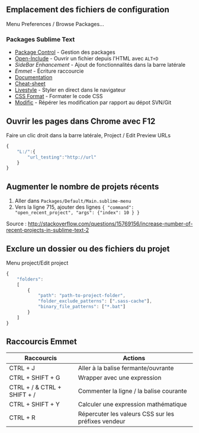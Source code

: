 ## Emplacement des fichiers de configuration

Menu Preferences / Browse Packages...

### Packages Sublime Text

* [Package Control](http://wbond.net/sublime_packages/package_control/installation) - Gestion des packages
* [Open-Include](https://github.com/SublimeText/Open-Include) - Ouvrir un fichier depuis l'HTML avec `ALT+D`
* _SideBar Enhancement_ - Ajout de fonctionnalités dans la barre latérale
* _Emmet_ - Écriture raccourcie
 * [Documentation](http://docs.emmet.io/)
 * [Cheat-sheet](http://docs.emmet.io/cheat-sheet/)
* [Livestyle](http://livestyle.emmet.io/) - Styler en direct dans le navigateur
* [CSS Format](https://sublime.wbond.net/packages/CSS%20Format) - Formater le code CSS
* [Modific](https://sublime.wbond.net/packages/Modific) - Répérer les modification par rapport au dépot SVN/Git



## Ouvrir les pages dans Chrome avec F12

Faire un clic droit dans la barre latérale, Project / Edit Preview URLs

```js
{
    "L:/":{
        "url_testing":"http://url"
    }
}
```


## Augmenter le nombre de projets récents

1. Aller dans `Packages/Default/Main.sublime-menu`
2. Vers la ligne 715, ajouter des lignes  `{ "command": "open_recent_project", "args": {"index": 10 } }`

Source : http://stackoverflow.com/questions/15769156/increase-number-of-recent-projects-in-sublime-text-2


## Exclure un dossier ou des fichiers du projet

Menu project/Edit project

```js
{
	"folders":
	[
		{
			"path": "path-to-project-folder",
			"folder_exclude_patterns": [".sass-cache"],
			"binary_file_patterns": ["*.bat"]
		}
	]
}
```



## Raccourcis Emmet

Raccourcis | Actions
-----------|--------
CTRL + J | Aller à la balise fermante/ouvrante
CTRL + SHIFT + G | Wrapper avec une expression
CTRL + / & CTRL + SHIFT + / | Commenter la ligne / la balise courante
CTRL + SHIFT + Y | Calculer une expression mathématique
CTRL + R | Répercuter les valeurs CSS sur les préfixes vendeur
